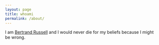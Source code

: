 ```yaml
---
layout: page
title: whoami
permalink: /about/
---
```


I am [Bertrand Russell](https://en.wikipedia.org/wiki/Bertrand_Russell) and I would never die for my beliefs because I might be wrong. 
